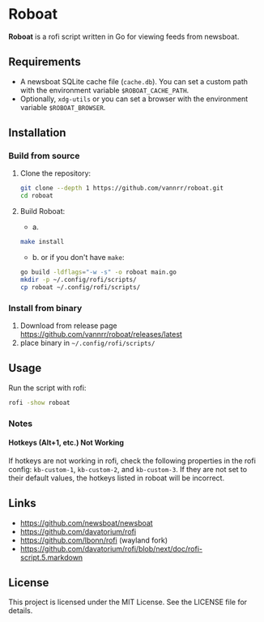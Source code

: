 # Roboat

**Roboat** is a rofi script written in Go for viewing feeds from newsboat.

## Requirements

- A newsboat SQLite cache file (`cache.db`). You can set a custom path with the environment variable `$ROBOAT_CACHE_PATH`.
- Optionally, `xdg-utils` or you can set a browser with the environment variable `$ROBOAT_BROWSER`.

## Installation

### Build from source
1. Clone the repository:
    ```sh
    git clone --depth 1 https://github.com/vannrr/roboat.git
    cd roboat
    ```

2. Build Roboat:
    - a.
    ```sh
    make install
    ```
    - b.
    or if you don't have `make`:
    ```sh
    go build -ldflags="-w -s" -o roboat main.go
    mkdir -p ~/.config/rofi/scripts/
    cp roboat ~/.config/rofi/scripts/
    ```

### Install from binary
1. Download from release page https://github.com/vannrr/roboat/releases/latest
2. place binary in `~/.config/rofi/scripts/`

## Usage

Run the script with rofi:
```sh
rofi -show roboat
```

### Notes

#### Hotkeys (Alt+1, etc.) Not Working
If hotkeys are not working in rofi, check the following properties in the rofi config:
`kb-custom-1`, `kb-custom-2`, and `kb-custom-3`. If they are not set to their default values,
the hotkeys listed in roboat will be incorrect.

## Links

- https://github.com/newsboat/newsboat
- https://github.com/davatorium/rofi
- https://github.com/lbonn/rofi (wayland fork)
- https://github.com/davatorium/rofi/blob/next/doc/rofi-script.5.markdown

## License

This project is licensed under the MIT License. See the LICENSE file for details.
